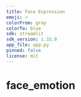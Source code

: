 ```yaml
---
title: Face Expression
emoji: 🔥
colorFrom: gray
colorTo: blue
sdk: streamlit
sdk_version: 1.33.0
app_file: app.py
pinned: false
license: mit
---
```

# face_emotion
